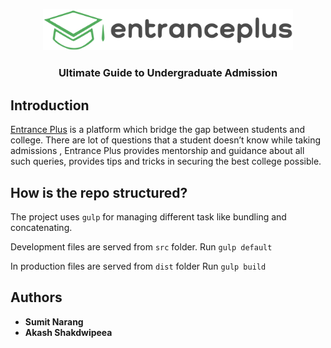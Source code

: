<p align="center">
  <a href="https://entranceplus.in/">
    <img alt="entranceplus" src="/src/images/footer/ep-logo-black.svg" width="400">
  </a>
</p>

<h3 align="center">
  Ultimate Guide to Undergraduate Admission
</h3>


## Introduction

[Entrance Plus](https://entranceplus.in/) is a platform which bridge the gap between students and college. There are lot of questions that a student doesn’t know while taking admissions , Entrance Plus provides mentorship and guidance about all such queries, provides tips and tricks in securing the best college possible.

## How is the repo structured?
The project uses `gulp` for managing different task like bundling and concatenating.

Development files are served from `src` folder.
Run `gulp default`

In production files are served from `dist` folder
Run `gulp build`

## Authors

* **Sumit Narang**
* **Akash Shakdwipeea**
